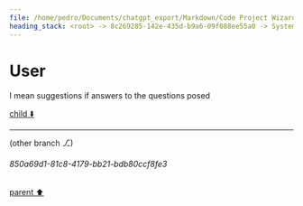 ```yaml
---
file: /home/pedro/Documents/chatgpt_export/Markdown/Code Project Wizard.md
heading_stack: <root> -> 8c269285-142e-435d-b9a6-09f088ee55a0 -> System -> 3f14cc08-f4b7-4f8c-8004-80585ceb35cb -> System -> aaa238c5-ebfb-4a7c-a2a9-36a5e8e7f8b4 -> User -> 82599f1c-3cc9-483f-aec3-3ac7d27a364e -> Assistant -> Features: -> Workflow: -> Example Interaction: -> Output: -> Code Quality: -> aaa22d81-0c5f-4c16-bfcb-6501028b3abb -> User -> fe9b346a-bb29-47a2-9d2c-46143833df8b -> Assistant -> Example YAML Spec: -> Technical Details: -> aaa211da-11d1-42b0-b243-8b5317275494 -> User -> 20e348c8-2674-4247-a2df-a800d30e6919 -> Assistant -> Steps in Refinement Rounds: -> Technical Aspects: -> aaa2b832-6e67-4a8c-ae5a-880527a9c70e -> User -> 63be082f-29bf-4df2-89c7-e76831e2be2f -> Assistant -> Rule-Based Analysis: -> Heuristic-Based Analysis: -> Advanced (AI/ML-based): -> Dynamic Learning: -> Practical Example: -> Technical Implementation: -> aaa259a8-4f58-45ef-a557-f83ed0d43060 -> User -> def21ed4-8bd1-48ad-abaa-abfdd1b5e931 -> Assistant -> Contextual Analysis: -> Comparative Analysis: -> Iterative Refinement: -> Multiple Perspectives: -> aaa23c35-f0d8-4fce-a4ff-8119445334b2 -> User -> ea71b934-62f2-45e7-82a9-a81550fd8686 -> Assistant -> fa37c68b-32c7-454d-b00b-00a47351e53e -> Tool -> 84e038bc-6e93-4bc8-878c-10e7d8b569ee -> Assistant -> ee3f4b23-d5cc-40c1-b36d-1e8c75e1f405 -> Assistant -> a5fa0b39-6e6e-4d75-ab10-661ef75ae7a8 -> Tool -> cc61a182-27d2-4f6a-a71d-d72464d98534 -> Assistant -> aaa2c8cb-e81c-4492-a5fc-47ab6403649e -> User -> 342daaf2-1b53-429f-ac1f-c2f0d62b0854 -> Assistant -> Contextual Analysis -> Example 1: FileWizard (CLI Tool) -> Example 2: MathMaster (Library) -> Example 3: TextGuru (Library) -> Comparative Analysis -> Iterative Refinement and Multiple Perspectives -> aaa2fea7-2f9a-468c-aa92-4390c5656997 -> User -> 17f01298-e8c9-4fa2-9eff-e899007aa1d4 -> Assistant -> aaa2a8b0-8af1-4aa2-b392-fb8a23cb858f -> User -> fbb011e3-9fe4-4cd2-a463-2372dccb2f55 -> Assistant -> c887ed71-703b-4ff3-a325-cf2d308533c6 -> Tool -> 6c9031fc-9a16-43d1-a3d7-834542c3ba01 -> Assistant -> Contextual Analysis -> aaa24628-c65b-42bd-9b96-43164c4415f8 -> User -> 4c5eff3e-6c36-42cd-b879-0a7ebe6ec36f -> Assistant -> 1d1d8a64-b577-4e98-827e-a3a08976b5c5 -> Tool -> a03fefee-1097-451a-ad44-711c53e80526 -> Assistant -> aaa2fbcf-0b55-42ce-97af-bc8fc61a9ff0 -> User -> f52bf6c0-5eb1-4e81-afc9-42638f2495b7 -> Assistant -> aaa2d8b2-cdd1-4b5e-98ed-02db0165cff7 -> User -> 839d642b-02d3-470c-ae67-56a3a95b5850 -> Assistant -> d17ec121-5222-4735-b7ef-6d4da153a1e5 -> Tool -> 4b125791-cfd9-4fde-baff-6a263946766e -> Assistant -> aaa26fb6-c71f-4c9f-a9a8-c4917a3f3d19 -> User
---
```

# User

I mean suggestions if answers to the questions posed

[child ⬇️](#850a69d1-81c8-4179-bb21-bdb80ccf8fe3)

---

(other branch ⎇)
###### 850a69d1-81c8-4179-bb21-bdb80ccf8fe3
[parent ⬆️](#aaa26fb6-c71f-4c9f-a9a8-c4917a3f3d19)

